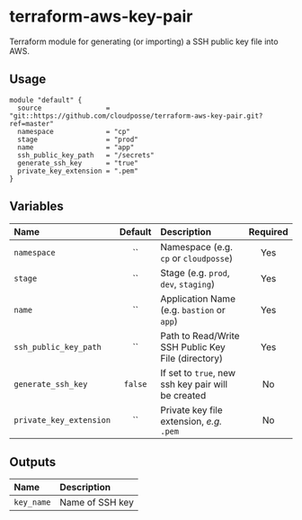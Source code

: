 # terraform-aws-key-pair

Terraform module for generating (or importing) a SSH public key file into AWS.

## Usage

```hcl
module "default" {
  source                = "git::https://github.com/cloudposse/terraform-aws-key-pair.git?ref=master"
  namespace             = "cp"
  stage                 = "prod"
  name                  = "app"
  ssh_public_key_path   = "/secrets"
  generate_ssh_key      = "true"
  private_key_extension = ".pem"
}
```

## Variables

|  Name                        |  Default       |  Description                                            | Required |
|:-----------------------------|:--------------:|:--------------------------------------------------------|:--------:|
| `namespace`                  | ``             | Namespace (e.g. `cp` or `cloudposse`)                   | Yes      |
| `stage`                      | ``             | Stage (e.g. `prod`, `dev`, `staging`)                   | Yes      |
| `name`                       | ``             | Application Name  (e.g. `bastion` or `app`)             | Yes      |
| `ssh_public_key_path`        | ``             | Path to Read/Write SSH Public Key File (directory)      | Yes      |
| `generate_ssh_key`           | `false`        | If set to `true`, new ssh key pair will be created      | No       |
| `private_key_extension`      | ``             | Private key file extension, _e.g._ `.pem`               | No       |


## Outputs

| Name                  | Description               |
|:----------------------|:--------------------------|
| `key_name`            | Name of SSH key           |
